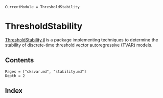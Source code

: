 ```@meta
CurrentModule = ThresholdStability
```

# ThresholdStability

[ThresholdStability.jl](https://github.com/samwycherley/ThresholdStability.jl) is a package 
implementing techniques to determine the stability of discrete-time threshold vector 
autoregressive (TVAR) models.


## Contents
```@contents
Pages = ["cksvar.md", "stability.md"]
Depth = 2
```

## Index
```@index
```
